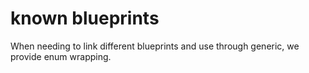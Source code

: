 # known blueprints

When needing to link different blueprints and use through generic, we provide enum wrapping.

